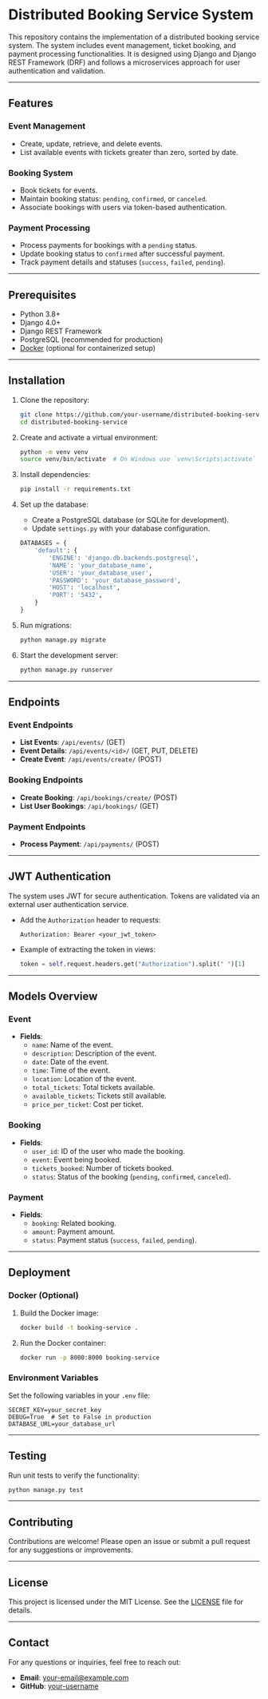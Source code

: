 # Distributed Booking Service System

This repository contains the implementation of a distributed booking service system. The system includes event management, ticket booking, and payment processing functionalities. It is designed using Django and Django REST Framework (DRF) and follows a microservices approach for user authentication and validation.

---

## Features

### Event Management
- Create, update, retrieve, and delete events.
- List available events with tickets greater than zero, sorted by date.

### Booking System
- Book tickets for events.
- Maintain booking status: `pending`, `confirmed`, or `canceled`.
- Associate bookings with users via token-based authentication.

### Payment Processing
- Process payments for bookings with a `pending` status.
- Update booking status to `confirmed` after successful payment.
- Track payment details and statuses (`success`, `failed`, `pending`).

---

## Prerequisites

- Python 3.8+
- Django 4.0+
- Django REST Framework
- PostgreSQL (recommended for production)
- [Docker](https://www.docker.com/) (optional for containerized setup)

---

## Installation

1. Clone the repository:
   ```bash
   git clone https://github.com/your-username/distributed-booking-service.git
   cd distributed-booking-service
   ```

2. Create and activate a virtual environment:
   ```bash
   python -m venv venv
   source venv/bin/activate  # On Windows use `venv\Scripts\activate`
   ```

3. Install dependencies:
   ```bash
   pip install -r requirements.txt
   ```

4. Set up the database:
   - Create a PostgreSQL database (or SQLite for development).
   - Update `settings.py` with your database configuration.
   ```python
   DATABASES = {
       'default': {
           'ENGINE': 'django.db.backends.postgresql',
           'NAME': 'your_database_name',
           'USER': 'your_database_user',
           'PASSWORD': 'your_database_password',
           'HOST': 'localhost',
           'PORT': '5432',
       }
   }
   ```

5. Run migrations:
   ```bash
   python manage.py migrate
   ```

6. Start the development server:
   ```bash
   python manage.py runserver
   ```

---

## Endpoints

### Event Endpoints
- **List Events**: `/api/events/` (GET)
- **Event Details**: `/api/events/<id>/` (GET, PUT, DELETE)
- **Create Event**: `/api/events/create/` (POST)

### Booking Endpoints
- **Create Booking**: `/api/bookings/create/` (POST)
- **List User Bookings**: `/api/bookings/` (GET)

### Payment Endpoints
- **Process Payment**: `/api/payments/` (POST)

---

## JWT Authentication

The system uses JWT for secure authentication. Tokens are validated via an external user authentication service.

- Add the `Authorization` header to requests:
  ```
  Authorization: Bearer <your_jwt_token>
  ```

- Example of extracting the token in views:
  ```python
  token = self.request.headers.get("Authorization").split(" ")[1]
  ```

---

## Models Overview

### Event
- **Fields**:
  - `name`: Name of the event.
  - `description`: Description of the event.
  - `date`: Date of the event.
  - `time`: Time of the event.
  - `location`: Location of the event.
  - `total_tickets`: Total tickets available.
  - `available_tickets`: Tickets still available.
  - `price_per_ticket`: Cost per ticket.

### Booking
- **Fields**:
  - `user_id`: ID of the user who made the booking.
  - `event`: Event being booked.
  - `tickets_booked`: Number of tickets booked.
  - `status`: Status of the booking (`pending`, `confirmed`, `canceled`).

### Payment
- **Fields**:
  - `booking`: Related booking.
  - `amount`: Payment amount.
  - `status`: Payment status (`success`, `failed`, `pending`).

---

## Deployment

### Docker (Optional)

1. Build the Docker image:
   ```bash
   docker build -t booking-service .
   ```

2. Run the Docker container:
   ```bash
   docker run -p 8000:8000 booking-service
   ```

### Environment Variables

Set the following variables in your `.env` file:
```
SECRET_KEY=your_secret_key
DEBUG=True  # Set to False in production
DATABASE_URL=your_database_url
```

---

## Testing

Run unit tests to verify the functionality:
```bash
python manage.py test
```

---

## Contributing

Contributions are welcome! Please open an issue or submit a pull request for any suggestions or improvements.

---

## License

This project is licensed under the MIT License. See the [LICENSE](LICENSE) file for details.

---

## Contact

For any questions or inquiries, feel free to reach out:

- **Email**: your-email@example.com
- **GitHub**: [your-username](https://github.com/your-username)
